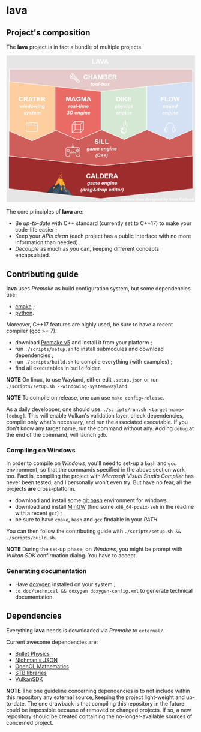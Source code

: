 # lava

## Project's composition

The **lava** project is in fact a bundle of multiple projects.

![lava composition](doc/images/lava-composition.jpg)

The core principles of **lava** are:
- Be *up-to-date* with C++ standard (currently set to C++17) to make your code-life easier ;
- Keep your *APIs clean* (each project has a public interface with no more information than needed) ;
- *Decouple* as much as you can, keeping different concepts encapsulated.

## Contributing guide

**lava** uses *Premake* as build configuration system,
but some dependencies use:
- [cmake](https://cmake.org/) ;
- [python](https://www.python.org/).

Moreover, C++17 features are highly used, be sure to have a recent compiler (gcc >= 7).

- download [Premake v5](https://premake.github.io/download.html#v5) and install it from your platform ;
- run `./scripts/setup.sh` to install submodules and download dependencies ;
- run `./scripts/build.sh` to compile everything (with examples) ;
- find all executables in `build` folder.

__NOTE__ On linux, to use Wayland, either edit `.setup.json`
or run `./scripts/setup.sh --windowing-system=wayland`.

__NOTE__ To compile on release, one can use `make config=release`.

As a daily developper, one should use: `./scripts/run.sh <target-name> [debug]`.
This will enable Vulkan's validation layer, check dependencies,
compile only what's necessary, and run the associated executable.
If you don't know any target name, run the command without any.
Adding `debug` at the end of the command, will launch `gdb`.

### Compiling on Windows

In order to compile on *Windows*, you'll need to set-up a `bash` and `gcc` environment,
so that the commands specified in the above section work too.
Fact is, compiling the project with *Microsoft Visual Studio Compiler* has never been
tested, and I personally won't even try. But have no fear, all the projects **are**
cross-platform.

- download and install some [git bash](https://gitforwindows.org/) environment for windows ;
- download and install [MinGW](https://sourceforge.net/projects/mingw-w64/files/)
(find some `x86_64-posix-seh` in the readme with a recent `gcc`) ;
- be sure to have `cmake`, `bash` and `gcc` findable in your *PATH*.

You can then follow the contributing guide with `./scripts/setup.sh && ./scripts/build.sh`.

__NOTE__ During the set-up phase, on *Windows*, you might be prompt with *Vulkan SDK*
confirmation dialog. You have to accept.

### Generating documentation

- Have [doxygen](www.doxygen.org/) installed on your system ;
- `cd doc/technical && doxygen doxygen-config.xml` to generate technical documentation.

## Dependencies

Everything **lava** needs is downloaded via *Premake* to `external/`. 

Current awesome dependencies are:
- [Bullet Physics](https://github.com/bulletphysics/bullet3)
- [Nlohman's JSON](https://github.com/nlohmann/json)
- [OpenGL Mathematics](http://glm.g-truc.net/)
- [STB libraries](https://github.com/nothings/stb)
- [VulkanSDK](https://vulkan.lunarg.com/)

__NOTE__ The one guideline concerning dependencies is to not include within this repository any external source,
keeping the project light-weight and up-to-date. The one drawback is that compiling this repository in the future
could be impossible because of removed or changed projects. If so, a new repository should be created containing
the no-longer-available sources of concerned project.
